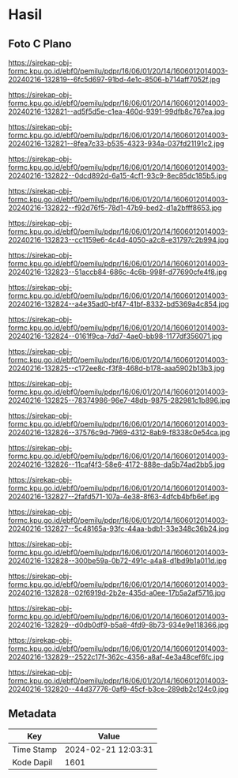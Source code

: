 # Hasil

## Foto C Plano

https://sirekap-obj-formc.kpu.go.id/ebf0/pemilu/pdpr/16/06/01/20/14/1606012014003-20240216-132819--6fc5d697-91bd-4e1c-8506-b714aff7052f.jpg

https://sirekap-obj-formc.kpu.go.id/ebf0/pemilu/pdpr/16/06/01/20/14/1606012014003-20240216-132821--ad5f5d5e-c1ea-460d-9391-99dfb8c767ea.jpg

https://sirekap-obj-formc.kpu.go.id/ebf0/pemilu/pdpr/16/06/01/20/14/1606012014003-20240216-132821--8fea7c33-b535-4323-934a-037fd21191c2.jpg

https://sirekap-obj-formc.kpu.go.id/ebf0/pemilu/pdpr/16/06/01/20/14/1606012014003-20240216-132822--0dcd892d-6a15-4cf1-93c9-8ec85dc185b5.jpg

https://sirekap-obj-formc.kpu.go.id/ebf0/pemilu/pdpr/16/06/01/20/14/1606012014003-20240216-132822--f92d76f5-78d1-47b9-bed2-d1a2bfff8653.jpg

https://sirekap-obj-formc.kpu.go.id/ebf0/pemilu/pdpr/16/06/01/20/14/1606012014003-20240216-132823--cc1159e6-4c4d-4050-a2c8-e31797c2b994.jpg

https://sirekap-obj-formc.kpu.go.id/ebf0/pemilu/pdpr/16/06/01/20/14/1606012014003-20240216-132823--51accb84-686c-4c6b-998f-d77690cfe4f8.jpg

https://sirekap-obj-formc.kpu.go.id/ebf0/pemilu/pdpr/16/06/01/20/14/1606012014003-20240216-132824--a4e35ad0-bf47-41bf-8332-bd5369a4c854.jpg

https://sirekap-obj-formc.kpu.go.id/ebf0/pemilu/pdpr/16/06/01/20/14/1606012014003-20240216-132824--0161f9ca-7dd7-4ae0-bb98-1177df356071.jpg

https://sirekap-obj-formc.kpu.go.id/ebf0/pemilu/pdpr/16/06/01/20/14/1606012014003-20240216-132825--c172ee8c-f3f8-468d-b178-aaa5902b13b3.jpg

https://sirekap-obj-formc.kpu.go.id/ebf0/pemilu/pdpr/16/06/01/20/14/1606012014003-20240216-132825--78374986-96e7-48db-9875-282981c1b896.jpg

https://sirekap-obj-formc.kpu.go.id/ebf0/pemilu/pdpr/16/06/01/20/14/1606012014003-20240216-132826--37576c9d-7969-4312-8ab9-f8338c0e54ca.jpg

https://sirekap-obj-formc.kpu.go.id/ebf0/pemilu/pdpr/16/06/01/20/14/1606012014003-20240216-132826--11caf4f3-58e6-4172-888e-da5b74ad2bb5.jpg

https://sirekap-obj-formc.kpu.go.id/ebf0/pemilu/pdpr/16/06/01/20/14/1606012014003-20240216-132827--2fafd571-107a-4e38-8f63-4dfcb4bfb6ef.jpg

https://sirekap-obj-formc.kpu.go.id/ebf0/pemilu/pdpr/16/06/01/20/14/1606012014003-20240216-132827--5c48165a-93fc-44aa-bdb1-33e348c36b24.jpg

https://sirekap-obj-formc.kpu.go.id/ebf0/pemilu/pdpr/16/06/01/20/14/1606012014003-20240216-132828--300be59a-0b72-491c-a4a8-d1bd9b1a011d.jpg

https://sirekap-obj-formc.kpu.go.id/ebf0/pemilu/pdpr/16/06/01/20/14/1606012014003-20240216-132828--02f6919d-2b2e-435d-a0ee-17b5a2af5716.jpg

https://sirekap-obj-formc.kpu.go.id/ebf0/pemilu/pdpr/16/06/01/20/14/1606012014003-20240216-132829--d0db0df9-b5a8-4fd9-8b73-934e9e118366.jpg

https://sirekap-obj-formc.kpu.go.id/ebf0/pemilu/pdpr/16/06/01/20/14/1606012014003-20240216-132829--2522c17f-362c-4356-a8af-4e3a48cef6fc.jpg

https://sirekap-obj-formc.kpu.go.id/ebf0/pemilu/pdpr/16/06/01/20/14/1606012014003-20240216-132820--44d37776-0af9-45cf-b3ce-289db2c124c0.jpg


## Metadata

| Key        | Value               |
| ---------- | ------------------- |
| Time Stamp | 2024-02-21 12:03:31 |
| Kode Dapil | 1601                |



